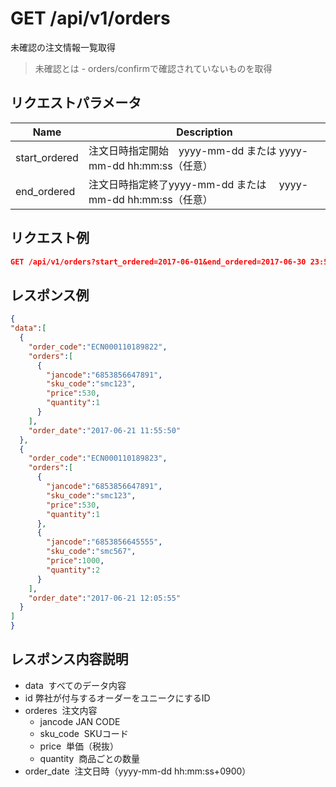 # GET /api/v1/orders
未確認の注文情報一覧取得
> 未確認とは - orders/confirmで確認されていないものを取得

## リクエストパラメータ

| Name          | Description                                                 |
|---------------|-------------------------------------------------------------|
| start_ordered | 注文日時指定開始　yyyy-mm-dd または yyyy-mm-dd hh:mm:ss（任意） |
| end_ordered | 注文日時指定終了yyyy-mm-dd または 　yyyy-mm-dd hh:mm:ss（任意） |

## リクエスト例
```json
GET /api/v1/orders?start_ordered=2017-06-01&end_ordered=2017-06-30 23:59:59
```

## レスポンス例
```json
{
"data":[
  {
    "order_code":"ECN000110189822",
    "orders":[
      {
        "jancode":"6853856647891",
        "sku_code":"smc123",
        "price":530,
        "quantity":1
      }
    ],
    "order_date":"2017-06-21 11:55:50"
  },
  {
    "order_code":"ECN000110189823",
    "orders":[
      {
        "jancode":"6853856647891",
        "sku_code":"smc123",
        "price":530,
        "quantity":1
      },
      {
        "jancode":"6853856645555",
        "sku_code":"smc567",
        "price":1000,
        "quantity":2
      }
    ],
    "order_date":"2017-06-21 12:05:55"
  }
]
}
```

## レスポンス内容説明
* data
  すべてのデータ内容
* id
  弊社が付与するオーダーをユニークにするID
* orderes
  注文内容
  * jancode
  JAN CODE
  * sku_code
  SKUコード
  * price
  単価（税抜）
  * quantity
  商品ごとの数量
* order_date
  注文日時（yyyy-mm-dd hh:mm:ss+0900）
